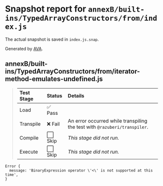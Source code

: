 # Snapshot report for `annexB/built-ins/TypedArrayConstructors/from/index.js`

The actual snapshot is saved in `index.js.snap`.

Generated by [AVA](https://avajs.dev).

## annexB/built-ins/TypedArrayConstructors/from/iterator-method-emulates-undefined.js

> | Test Stage | Status | Details |
> | :-- | :-- | :-- |
> | Load | ✅ Pass |  |
> | Transpile | ❌ Fail | An error occurred while transpiling the test with `@razuberi/transpiler`. |
> | Compile | ⬜ Skip | *This stage did not run.* |
> | Execute | ⬜ Skip | *This stage did not run.* |

    Error {
      message: 'BinaryExpression operator \'<\' is not supported at this time',
    }
